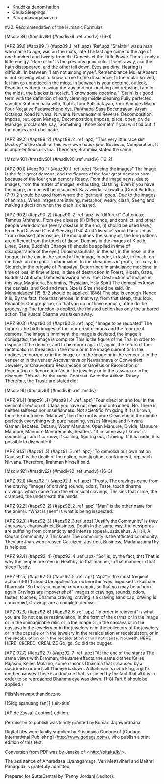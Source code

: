 - Khuddka denomination
- Chula Sleepings
- Parayanawaganadzno

#20. Recommendation of the Humanic Formulas

[Msdiv 89] (#msdiv89) {#msdiv89 .ref .msdiv} (16-1)

[APZ 89.1] (#apz89 .1) {#apz89 .1 .ref .apz} "Ref.apz
“Shakthi” was a man who came to age, was on the roofs, late
The last age came to the age of one hundred and twenty from the Genesis of the Little Power
There is only a little energy. 'Rare color' is the previous good color
It went away, and the hath disappeared, and the other fell down. Eyes are dirty.
Hearing is difficult. 'In between, 'I am not among myself. Remembrance Mullar
Absent is not knowing what to know, came to the disscience, to the mular
Arrived, let him go unnoticed in the midst. In between is your doctrine, outlook,
Reaction, without knowing the way and not touching and refusing, I am
In the midst, the blacker is not left. 'I know some doctrine, '
'Stain' is a good term with the definition of early cleaning middle cleaning
Fully perfected, sanctity Brahmecharia with, that is, four
Sathipatayan, Four Samples Major Four Negative Padawachendiriya, Panthapa,
Sasa Bocentrayan, Aryan Octangal Road Nirvana, Nirvana, Nirvanagamini
Reverse, Decomposition, impose, put, open
Manage, Decomposition, impose, place, open, divide
Manage, proclamate, say, 'Something I Know Someth'
If you will find out if the names are to be made.

[APZ 89.2] (#apz89 .2) {#apz89 .2 .ref .apz} "This very little race shit
Destroy” is the death of this very own nation jara, Business, Comparation,
It is unpretentious nirvana. Therefore, Brahmina stated the same.

[Msdiv 90] (#msdiv90) {#msdiv90 .ref .msdiv} (16-2)

[APZ 90.1] (#apz90 .1) {#apz90 .1 .ref .apz} "Seeing the images”
The image is the four great demons, and the figures of the four great demons born because of the four great demons
Ready. From the image news, due to images, from the matter of images, exhausting, clashing,
Even if you have the image, no one will be discarded. Kazawinda Talawatha (Great Buddha
(7-7) 2 should be used from where the 'garment' goes.) Due to the images of animals,
When images are striving, metaphor, weary, clash,
Seeing and making a decision when the clash is clashed.

[APZ 90.2] (#apz90 .2) {#apz90 .2 .ref .apz} is “different”
Gattenuate, Tamnus Aththahu. From eye disease (ii)
Difference, and conflict, and other people were domnus (every disease
In the end, (i) should be used here.) From Ear Disease (Great Sleeving (1-4) 4
(ii) 'disease' should be used as 'from disease') atemassoe,
The mosquitoes, the sunny air, the long nations are different from the touch of these,
Dumnus in the images of Kipeth, Lines, Gatte, Buddhist
Change (ii) should be applied in time of disappearance of the eye.)
Doomnasauhaha, in the ear, in the nose, in the tongue, in the ear, in the sound of the image,
In odor, in taste, in touch, on the flask, on the gator. inflammation,
In the cheapness of profit, in luxury, in Sioureh, in the brigade of Pinapatya,
Determined in ambulance medicine, in time of loss, in time of loss, in time of destruction
In Forest, Kipeth, Gatte, Buddhist Aththahu DomneshuwaAnd he will be.
Destruction of images in this way. Magtheria, Brahmins, Physician, Holy Spirit
The domestics know the genitals, and God and men. Size is
Size should be said. (In Mahanidadesi (15-8) 2 should be applied. 1846)
The size is enough. Hence it is,
By the fact, from that heroine, in that way, from that sleep, thus look,
Readable. Congregation, so that you do not have enough, often do the processing
The function is applied, the finished action has only the unbored action
The Kuscal Dharma was taken away.

[APZ 90.3] (#apz90 .3) {#apz90 .3 .ref .apz} "Image to be reupated”
The figure is the birth images of the four great demons and the four great demons.
The image is imminent, the image is deviated, the image is conjugated, the image is complete
This is the figure of the Tha, in order to dispose of the demise, and to be reborn again
If, again, the return of the rectification is threaded. in the room or in the image current or
In the undigested current or in the image or in the image or in the veneer or in the veneer or in the veneer
Ascavannava or Newsannava or Convenient Jewelery or Chauvokara
Resurrection or Genesis or Reconction or Reconction or Reconction
Not in the jewelery or in the sassara or in the discount. This will be the same.
Contrast. Go to the Asthon. Ready. Therefore, the Trusts are stated
did.

[Msdiv 91] (#msdiv91) {#msdiv91 .ref .msdiv}

[APZ 91.4] (#apz91 .4) {#apz91 .4 .ref .apz} "Four direction and four
In the decimal direction of Udaha you have not seen and untouched.
No. There is neither selfness nor unselfishness. Not scientific.I'm going
If it is known, then the doctrine is “Manuwi”, then the root is pure
Clean end in the middle perfectly everything with pure meaning, verses
Nirvana and Nirvana Gamani Rebates. Dekanu, Worm
Manuure, Open Manuure, Divide, Manuure, Manuure, Manuure
Manurements, Readers. “If in some way I know” is something I am
If to know, if coming, figuring out, if seeing,
If it is made, it is possible to dismantle it.

[APZ 91.5] (#apz91 .5) {#apz91 .5 .ref .apz} "To demolish our own nation
Caussed” is the death of the nation, constipation, containment, reproach
Nirvana. Therefore, Brahman himself said.

[Msdiv 92] (#msdiv92) {#msdiv92 .ref .msdiv} (16-3)

[APZ 92.1] (#apz92 .1) {#apz92 .1 .ref .apz} "Trusts,
The cravings came from the craving “images of craving sounds, odors,
Taste, touch dharma cravings, which came from the whimsical cravings,
The sins that came, the cramped, the underneath the minds.

[APZ 92.2] (#apz92 .2) {#apz92 .2 .ref .apz} "Man” is the other name for the animal.
“What is seen” is what is being inspected.

[APZ 92.3] (#apz92 .3) {#apz92 .3.ref .apz} "Justify the Community” is they
Jharawan, Jharawahuet, Business, Death
In the same way, the cesspores are suffering from domanticity and intense appeal
Justituahua. A Hell, A Cousin Community, A Thickness
The community is the afflicted community. They are Jharawen pressed
Gascized, Justices, Business, MadanagamaThy is helpless.

[APZ 92.4] (#apz92 .4) {#apz92 .4 .ref .apz} "So” is, by the fact, that
That is why the people are seen in Heathby, in that manner, in that manner, in that sleep
Ready.

[APZ 92.5] (#apz92 .5) {#apz92 .5 .ref .apz} "Apz” is the most frequent action
(4-8) 1 should be applied from where the 'was' impulsed '.) Kushale Dharmala
“So that you may be unborn again, so that you may be unborn again
Cravings are impoverished” images of cravings, sounds, odors, tastes, touches,
Dhamma craving, craving is a craving handicap, craving is concerned,
Cravings are a complete demise.

[APZ 92.6] (#apz92 .6) {#apz92 .6 .ref .apz} "In order to reinvent” is what you are
Do not cause restimulation, in the form of the carma or in the image
or in the unimaginable relic or in the image or in the cassava or in the cassava
In the jewelery or in the jewelery or in the collectors of the jewelery or in the capsule or in the jewelery
In the recalculation or recalculation, or in the recalculation or in the recalculation
or will not cause. Nouveth. HERE HERE, CRERED, CREALIZE
Go, go. So did the bugger.

[APZ 92.7] (#apz92 .7) {#apz92 .7 .ref .apz} "At the end of the stanza
The same views with Brahman, the same effects, the same clothes
Kelles Rajasno, Kelles Malatho, some reasons
Dhamma that is caused by a doctrine to refine it all
The eye is down. A Brahman is not a king, a girl's mother, causes
There is a doctrine that is caused by the fact that all it is in order to be reproached
Dhamma eye was down. (1-8) Part 6 should be applied.)

PillsManawaputhaniddezno

[(Sidgiapahuang (an.)] {.alt-title}

[AP de Zoysa] {.author} edition.

Permission to publish was kindly granted by Kumari Jayawardhana.

Digital files were kindly supplied by Srisumana Godage of [Godage
International Publishing] (http://www.godage.com/), who publish a print
edition of this text.

Conversion from PDF was by Janaka of < http://pitaka.lk/ >.

The assistance of Amaradasa Liyanagamage, Ven Mettavihari and Maithri
Panagoda is gratefully admitted.

Prepared for SutteCentral by [Penny Jordan] {.editor}.